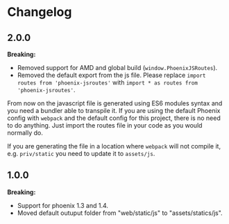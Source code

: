 # Changelog

## 2.0.0

**Breaking:**

- Removed support for AMD and global build (`window.PhoenixJSRoutes`).
- Removed the default export from the js file. Please replace `import routes from 'phoenix-jsroutes'` with `import * as routes from 'phoenix-jsroutes'`.

From now on the javascript file is generated using ES6 modules syntax and you need a bundler able to transpile it.
If you are using the default Phoenix config with `webpack` and the default config for this project, there is no need to do anything. Just import the routes file
in your code as you would normally do.

If you are generating the file in a location where `webpack` will not compile it, e.g. `priv/static` you need to update it to `assets/js`.

## 1.0.0

**Breaking:**

- Support for phoenix 1.3 and 1.4.
- Moved default outuput folder from "web/static/js" to "assets/statics/js".
